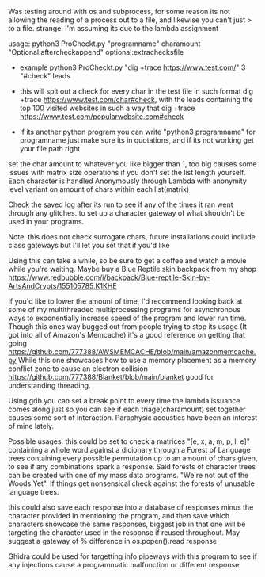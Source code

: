 Was testing around with os and subprocess, for some reason its not allowing the reading of a process out to a file, and likewise you can't just > to a file. strange. I'm assuming its due to the lambda assignment


usage: python3 ProCheckt.py "programname" charamount "Optional:aftercheckappend" optional:extrachecksfile

* example python3 ProCheckt.py "dig +trace  https://www.test.com/" 3 "#check" leads

* this will spit out a check for every char in the test file in such format   dig +trace https://www.test.com/char#check, with the leads containing the top 100 visited websites in such a way that dig +trace https://www.test.com/popularwebsite.com#check

* If its another python program you can write "python3 programname" for programname just make sure its in quotations, and if its not working get your file path right.

set the char amount to whatever you like bigger than 1, too big causes some issues with matrix size operations if you don't set the list length yourself. Each character is handled Anonymously through Lambda with anonymity level variant on amount of chars within each list(matrix)

Check the saved log after its run to see if any of the times it ran went through any glitches. to set up a character gateway of what shouldn't be used in your programs.


Note: this does not check surrogate chars, future installations could include class gateways but I'll let you set that if you'd like




Using this can take a while, so be sure to get a coffee and watch a movie while you're waiting. Maybe buy a Blue Reptile skin backpack from my shop https://www.redbubble.com/i/backpack/Blue-reptile-Skin-by-ArtsAndCrypts/155105785.K1KHE

If you'd like to lower the amount of time, I'd recommend looking back at some of my multithreaded multiprocessing programs for asynchronous ways to exponentially increase speed of the program and lower run time. Though this ones way bugged out from people trying to stop its usage (It got into all of Amazon's Memcache) it's a good reference on getting that going https://github.com/777388/AWSMEMCACHE/blob/main/amazonmemcache.py  While this one showcases how to use a memory placement as a memory conflict zone to cause an electron collision https://github.com/777388/Blanket/blob/main/blanket good for understanding threading.

Using gdb you can set a break point to every time the lambda issuance comes along just so you can see if each triage(charamount) set together causes some sort of interaction. Paraphysic acoustics have been an interest of mine lately.

Possible usages: this could be set to check a matrices "[e, x, a, m, p, l, e]" containing a whole word against a dicionary through a Forest of Language trees containing every possible permutation up to an amount of chars given, to see if any combinations spark a response. Said forests of character trees can be created with one of my mass data programs. "We're not out of the Woods Yet". If things get nonsensical check against the forests of unusable language trees.

this could also save each response into a database of responses minus the character provided in mentioning the program, and then save which characters showcase the same responses, biggest job in that one will be targeting the character used in the response if reused throughout. May suggest a gateway of % difference in os.popen().read response

Ghidra could be used for targetting info pipeways with this program to see if any injections cause a programmatic malfunction or different response.
